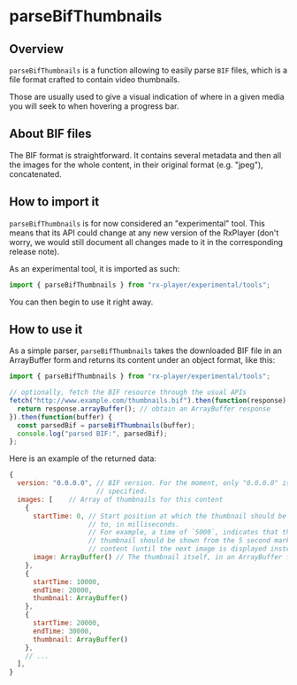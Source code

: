 # parseBifThumbnails

## Overview

`parseBifThumbnails` is a function allowing to easily parse `BIF` files, which is a file
format crafted to contain video thumbnails.

Those are usually used to give a visual indication of where in a given media you will seek
to when hovering a progress bar.

## About BIF files

The BIF format is straightforward. It contains several metadata and then all the images
for the whole content, in their original format (e.g. "jpeg"), concatenated.

## How to import it

`parseBifThumbnails` is for now considered an "experimental" tool. This means that its API
could change at any new version of the RxPlayer (don't worry, we would still document all
changes made to it in the corresponding release note).

As an experimental tool, it is imported as such:

```ts
import { parseBifThumbnails } from "rx-player/experimental/tools";
```

You can then begin to use it right away.

## How to use it

As a simple parser, `parseBifThumbnails` takes the downloaded BIF file in an ArrayBuffer
form and returns its content under an object format, like this:

```js
import { parseBifThumbnails } from "rx-player/experimental/tools";

// optionally, fetch the BIF resource through the usual APIs
fetch("http://www.example.com/thumbnails.bif").then(function(response) {
  return response.arrayBuffer(); // obtain an ArrayBuffer response
}).then(function(buffer) {
  const parsedBif = parseBifThumbnails(buffer);
  console.log("parsed BIF:", parsedBif);
};
```

Here is an example of the returned data:

```js
{
  version: "0.0.0.0", // BIF version. For the moment, only "0.0.0.0" is
                      // specified.
  images: [    // Array of thumbnails for this content
    {
      startTime: 0, // Start position at which the thumbnail should be applied
                    // to, in milliseconds.
                    // For example, a time of `5000`, indicates that this
                    // thumbnail should be shown from the 5 second mark in the
                    // content (until the next image is displayed instead)
      image: ArrayBuffer() // The thumbnail itself, in an ArrayBuffer form.
    },
    {
      startTime: 10000,
      endTime: 20000,
      thumbnail: ArrayBuffer()
    },
    {
      startTime: 20000,
      endTime: 30000,
      thumbnail: ArrayBuffer()
    },
    // ...
  ],
}
```
